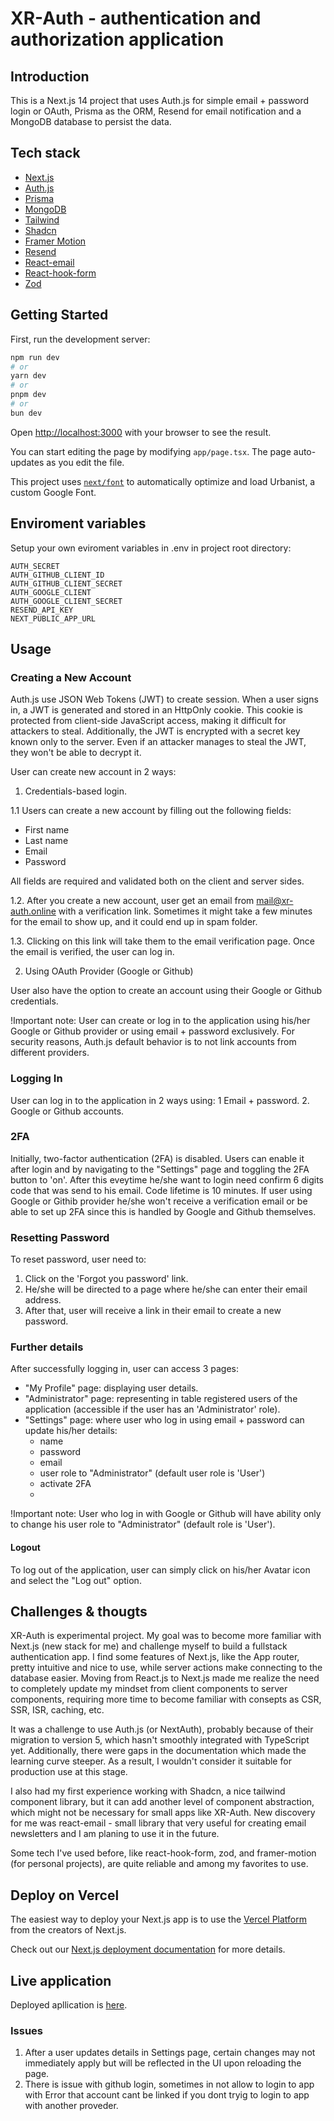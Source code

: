 # XR-Auth - authentication and authorization application

## Introduction

This is a Next.js 14 project that uses Auth.js for simple email + password login or OAuth, Prisma as the ORM, Resend for email notification and a MongoDB database to persist the data.


## Tech stack

- [Next.js](https://nextjs.org/docs)
- [Auth.js](https://authjs.dev/getting-started/introduction)
- [Prisma](https://www.prisma.io/docs)
- [MongoDB](https://www.mongodb.com)
- [Tailwind](https://tailwindcss.com/docs/installation)
- [Shadcn](https://ui.shadcn.com/docs)
- [Framer Motion](https://www.framer.com/motion)
- [Resend](https://resend.com/docs/introduction)
- [React-email](https://react.email/docs/introduction)
- [React-hook-form](https://react-hook-form.com)
- [Zod](https://zod.dev)


## Getting Started

First, run the development server:

```bash
npm run dev
# or
yarn dev
# or
pnpm dev
# or
bun dev
```

Open [http://localhost:3000](http://localhost:3000) with your browser to see the result.

You can start editing the page by modifying `app/page.tsx`. The page auto-updates as you edit the file.

This project uses [`next/font`](https://nextjs.org/docs/basic-features/font-optimization) to automatically optimize and load Urbanist, a custom Google Font.

## Enviroment variables

Setup your own eviroment variables in .env in project root directory:

```DATABASE_URL
AUTH_SECRET
AUTH_GITHUB_CLIENT_ID 
AUTH_GITHUB_CLIENT_SECRET
AUTH_GOOGLE_CLIENT
AUTH_GOOGLE_CLIENT_SECRET
RESEND_API_KEY
NEXT_PUBLIC_APP_URL
```

## Usage

### Creating a New Account

Auth.js use JSON Web Tokens (JWT) to create session. When a user signs in, a JWT is generated and stored in an HttpOnly cookie. This cookie is protected from client-side JavaScript access, making it difficult for attackers to steal. Additionally, the JWT is encrypted with a secret key known only to the server. Even if an attacker manages to steal the JWT, they won't be able to decrypt it.


User can create new account in 2 ways:</br>

1. Credentials-based login.</br>
   
1.1 Users can create a new account by filling out the following fields:</br>
- First name
- Last name
- Email
- Password
  
All fields are required and validated both on the client and server sides.

1.2. After you create a new account, user get an email from mail@xr-auth.online with a verification link. Sometimes it might take a few minutes for the email to show up, and it could end up in spam folder.</br>

1.3. Clicking on this link will take them to the email verification page. Once the email is verified, the user can log in.

2. Using OAuth Provider (Google or Github)
   
User also have the option to create an account using their Google or Github credentials.

!Important note:
User can create or log in to the application using his/her Google or Github provider or using email + password exclusively. For security reasons, Auth.js default behavior is to not link accounts from different providers.

### Logging In
User can log in to the application in 2 ways using:
1  Email + password.
2. Google or Github accounts.

### 2FA
Initially, two-factor authentication (2FA) is disabled. Users can enable it after login and by navigating to the "Settings" page and toggling the 2FA button to 'on'. After this eveytime he/she want to login need confirm 6 digits code that was send to his email. Code lifetime is 10 minutes.
If user using Google or Githib provider he/she won't receive a verification email or be able to set up 2FA since this is handled by Google and Github themselves.

### Resetting Password
To reset password, user need to:
1. Click on the 'Forgot you password' link.
2. He/she will be directed to a page where he/she can enter their email address. 
3. After that, user will receive a link in their email to create a new password.

### Further details
After successfully logging in, user can access 3 pages:
- "My Profile" page: displaying user details.
- "Administrator" page: representing in table registered users of the application (accessible if the user has an 'Administrator' role).
- "Settings" page: where user who log in using email + password can update his/her details:
  - name
  - password
  - email
  - user role to "Administrator" (default user role is 'User')
  - activate 2FA
  - 
 !Important note: User who log in with Google or Github will have ability only to change his user role to "Administrator" (default role is 'User').

#### Logout
To log out of the application, user can simply click on his/her Avatar icon and select the "Log out" option.

## Challenges & thougts

XR-Auth is experimental project. My goal was to become more familiar with Next.js (new stack for me) and challenge myself to build a fullstack authentication app. I find some features of Next.js, like the App router, pretty intuitive and nice to use, while server actions make connecting to the database easier. Moving from React.js to Next.js made me realize the need to completely update my mindset from client components to server components, requiring more time to become familiar with consepts as CSR, SSR, ISR, caching, etc. 

It was a challenge to use Auth.js (or NextAuth), probably because of their migration to version 5, which hasn't smoothly integrated with TypeScript yet. Additionally, there were gaps in the documentation which made the learning curve steeper. As a result, I wouldn't consider it suitable for production use at this stage.

I also had my first experience working with Shadcn, a nice tailwind component library, but it can add another level of component abstraction, which might not be necessary for small apps like XR-Auth. New discovery for me was react-email - small library that very useful for creating email newsletters and I am planing to use it in the future.

Some tech I've used before, like react-hook-form, zod, and framer-motion (for personal projects), are quite reliable and among my favorites to use.

## Deploy on Vercel

The easiest way to deploy your Next.js app is to use the [Vercel Platform](https://vercel.com/new?utm_medium=default-template&filter=next.js&utm_source=create-next-app&utm_campaign=create-next-app-readme) from the creators of Next.js.

Check out our [Next.js deployment documentation](https://nextjs.org/docs/deployment) for more details.

## Live application

Deployed apllication is [here](https://xr-auth.vercel.app).

### Issues
1. After a user updates details in Settings page, certain changes may not immediately apply but will be reflected in the UI upon reloading the page.
2. There is issue with github login, sometimes in not allow to login to app with Error that account cant be linked if you dont tryig to login to app with another proveder. 
